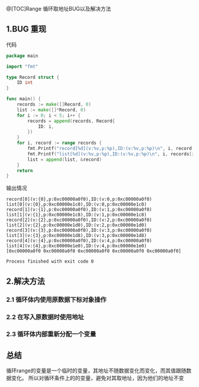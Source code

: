 @[TOC]Range 循环取地址BUG以及解决方法

## 1.BUG 重现

代码

```go
package main

import "fmt"

type Record struct {
	ID int
}

func main() {
	records := make([]Record, 0)
	list := make([]*Record, 0)
	for i := 0; i < 5; i++ {
		records = append(records, Record{
			ID: i,
		})
	}
	for i, record := range records {
		fmt.Printf("record[%d](v:%v,p:%p),ID:(v:%v,p:%p)\n", i, record, &record, record.ID, &record.ID)
		fmt.Printf("list[%d](v:%v,p:%p),ID:(v:%v,p:%p)\n", i, records[i], &records[i], records[i].ID, &records[i].ID)
		list = append(list, &record)
	}
	return
}
```

输出情况
```text
record[0](v:{0},p:0xc00000a0f0),ID:(v:0,p:0xc00000a0f0)
list[0](v:{0},p:0xc00000e1c0),ID:(v:0,p:0xc00000e1c0)
record[1](v:{1},p:0xc00000a0f0),ID:(v:1,p:0xc00000a0f0)
list[1](v:{1},p:0xc00000e1c8),ID:(v:1,p:0xc00000e1c8)
record[2](v:{2},p:0xc00000a0f0),ID:(v:2,p:0xc00000a0f0)
list[2](v:{2},p:0xc00000e1d0),ID:(v:2,p:0xc00000e1d0)
record[3](v:{3},p:0xc00000a0f0),ID:(v:3,p:0xc00000a0f0)
list[3](v:{3},p:0xc00000e1d8),ID:(v:3,p:0xc00000e1d8)
record[4](v:{4},p:0xc00000a0f0),ID:(v:4,p:0xc00000a0f0)
list[4](v:{4},p:0xc00000e1e0),ID:(v:4,p:0xc00000e1e0)
[0xc00000a0f0 0xc00000a0f0 0xc00000a0f0 0xc00000a0f0 0xc00000a0f0]

Process finished with exit code 0

```

## 2.解决方法

### 2.1 循环体内使用原数据下标对象操作

### 2.2 在写入原数据时使用地址

### 2.3 循环体内部重新分配一个变量

## 总结
循环range的变量是一个临时的变量，其地址不随数据变化而变化，而其值跟随数据变化。
所以对循环条件上的的变量，避免对其取地址，因为他们的地址不变

